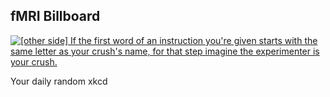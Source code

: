 ## fMRI Billboard
[![[other side] If the first word of an instruction you're given starts with the same letter as your crush's name, for that step imagine the experimenter is your crush.](https://imgs.xkcd.com/comics/fmri_billboard.png)](https://xkcd.com/2644/ "[other side] If the first word of an instruction you're given starts with the same letter as your crush's name, for that step imagine the experimenter is your crush.")

Your daily random xkcd
